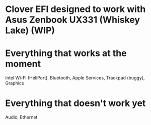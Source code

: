 # Clover EFI designed to work with Asus Zenbook UX331 (Whiskey Lake) (WIP)
# Everything that works at the moment
Intel Wi-Fi (HeliPort), Bluetooth, Apple Services, Trackpad (buggy), Graphics
# Everything that doesn't work yet
Audio, Ethernet

